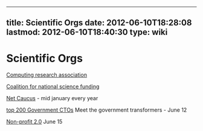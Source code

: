 
---
title: Scientific Orgs
date: 2012-06-10T18:28:08
lastmod: 2012-06-10T18:40:30
type: wiki
---
Scientific Orgs
===============

[Computing research association](http://www.cra.org/events/)

[Coalition for national science funding](http://www.cnsfweb.org/)

[Net Caucus](http://www.netcaucus.org/conference/) - mid january every
year

[top 200 Government
CTOs](http://googleinnovation-es1.eventbrite.com/?srnk=18) Meet the
government transformers - June 12

[Non-profit 2.0](http://nonprofit20conf-es1.eventbrite.com/?srnk=12)
June 15

